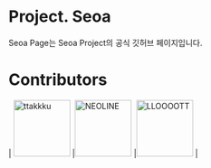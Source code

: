 # Project. Seoa
Seoa Page는 Seoa Project의 공식 깃허브 페이지입니다.

# Contributors
 <!-- | <img src="https://avatars.githubusercontent.com/ttakkku" width="100" title="ttakkku"> | <img src="https://avatars.githubusercontent.com/hayanggames" width="100" title="hayanggames"> | <img src="https://avatars.githubusercontent.com/code325" width="100" title="NEOLINE"> | <img src="https://avatars.githubusercontent.com/Ryzen72700" width="100" title="LLOOOOTT"> | <img src="https://avatars.githubusercontent.com/LLOOOOTT" width="100" title="LLOOOOTT"> | <img src="https://avatars.githubusercontent.com/DPS0340" width="100" title="DPS0340"> |
| ------------------------------------------------------------ | ------------------------------------------------------------ | ------------------------------------------------------------ | ------------------------------------------------------------ | ------------------------------------------------------------ | ------------------------------------------------------------ |
| [ttakkku](https://github.com/ttakkku)                      | [hayanggames](https://github.com/hayanggames)              | [NEOLINE](https://github.com/code325)                      | [ʇuǝᴉlƆǝʇᴉɥM](https://github.com/Ryzen72700)               | [LLOOOOT](https://github.com/lloooot)                      | [DPS0340](https://github.com/dps0340)                      | -->
| <img src="https://avatars.githubusercontent.com/ttakkku" width="100" title="ttakkku"> |<img src="https://avatars.githubusercontent.com/code325" width="100" title="NEOLINE"> |<img src="https://avatars.githubusercontent.com/LLOOOOTT" width="100" title="LLOOOOTT"> |
<!--| ------------------------------------------------------------  | ------------------------------------------------------------ |
| [ttakkku](https://github.com/ttakkku)                       | [NEOLINE](https://github.com/code325)                      |
| [LLOOOOTT](https://github.com/LLOOOOTT)                       |
-->
